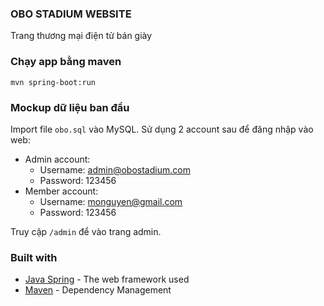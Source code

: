 ### OBO STADIUM WEBSITE
Trang thương mại điện tử bán giày

### Chạy app bằng maven

```shell
mvn spring-boot:run
```

### Mockup dữ liệu ban đầu

Import file ```obo.sql``` vào MySQL. Sử dụng 2 account sau để đăng nhập vào web:

- Admin account:
    - Username: admin@obostadium.com
    - Password: 123456
- Member account:
    - Username: monguyen@gmail.com
    - Password: 123456
    

Truy cập ```/admin``` để vào trang admin.

### Built with
- [Java Spring](https://spring.io/) - The web framework used
- [Maven](https://mvnrepository.com/) - Dependency Management

